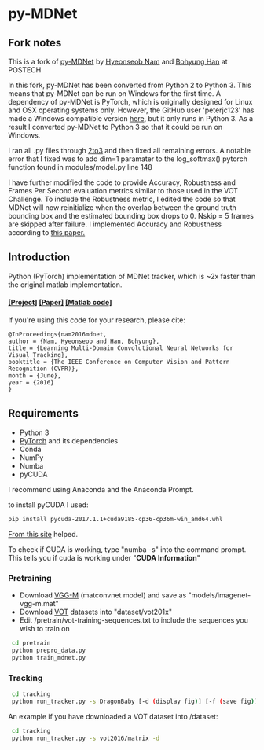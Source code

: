 # py-MDNet

## Fork notes

This is a fork of [py-MDNet](https://github.com/HyeonseobNam/py-MDNet) by [Hyeonseob Nam](https://kr.linkedin.com/in/hyeonseob-nam/) and [Bohyung Han](http://cvlab.postech.ac.kr/~bhhan/) at POSTECH

In this fork, py-MDNet has been converted from Python 2 to Python 3. 
This means that py-MDNet can be run on Windows for the first time. A dependency of py-MDNet is PyTorch, which is originally designed for Linux and OSX operating systems only. However, the GitHub user 'peterjc123' has made a Windows compatible version [here](https://github.com/peterjc123/pytorch-scripts), but it only runs in Python 3. As a result I converted py-MDNet to Python 3 so that it could be run on Windows.

I ran all .py files through [2to3](https://docs.python.org/2/library/2to3.html#using-2to3) and then fixed all remaining errors. A notable error that I fixed was to add dim=1 paramater to the log_softmax() pytorch function found in modules/model.py line 148

I have further modified the code to provide Accuracy, Robustness and Frames Per Second evaluation metrics similar to those used in the VOT Challenge. To include the Robustness metric, I edited the code so that MDNet will now reinitialize when the overlap between the ground truth bounding box and the estimated bounding box drops to 0. Nskip = 5 frames are skipped after failure. I implemented Accuracy and Robustness according to [this paper.](https://arxiv.org/pdf/1503.01313.pdf)

## Introduction
Python (PyTorch) implementation of MDNet tracker, which is ~2x faster than the original matlab implementation. 
#### [[Project]](http://cvlab.postech.ac.kr/research/mdnet/) [[Paper]](https://arxiv.org/abs/1510.07945) [[Matlab code]](https://github.com/HyeonseobNam/MDNet)

If you're using this code for your research, please cite:

	@InProceedings{nam2016mdnet,
	author = {Nam, Hyeonseob and Han, Bohyung},
	title = {Learning Multi-Domain Convolutional Neural Networks for Visual Tracking},
	booktitle = {The IEEE Conference on Computer Vision and Pattern Recognition (CVPR)},
	month = {June},
	year = {2016}
	}
 
## Requirements
- Python 3
- [PyTorch](http://pytorch.org/) and its dependencies 
- Conda
- NumPy
- Numba
- pyCUDA

I recommend using Anaconda and the Anaconda Prompt. 

to install pyCUDA I used:
```bash
pip install pycuda-2017.1.1+cuda9185-cp36-cp36m-win_amd64.whl 
```
[From this site]( https://www.ibm.com/developerworks/community/blogs/jfp/entry/Installing_PyCUDA_On_Anaconda_For_Windows?lang=en) helped.

To check if CUDA is working, type "numba -s" into the command prompt. This tells you if cuda is working under "__CUDA Information__"

### Pretraining
 - Download [VGG-M](http://www.vlfeat.org/matconvnet/models/imagenet-vgg-m.mat) (matconvnet model) and save as "models/imagenet-vgg-m.mat"
 - Download [VOT](http://www.votchallenge.net/) datasets into "dataset/vot201x"
 - Edit /pretrain/vot-training-sequences.txt to include the sequences you wish to train on
``` bash
 cd pretrain
 python prepro_data.py
 python train_mdnet.py
```

### Tracking
```bash
 cd tracking
 python run_tracker.py -s DragonBaby [-d (display fig)] [-f (save fig)]
```

An example if you have downloaded a VOT dataset into /dataset:
```bash
 cd tracking
 python run_tracker.py -s vot2016/matrix -d 
```

 

